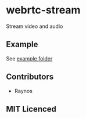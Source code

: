 # webrtc-stream 

Stream video and audio

## Example

See [example folder][1]

## Contributors

 - Raynos

## MIT Licenced

  [1]: https://github.com/Raynos/webrtc-stream/tree/master/example
